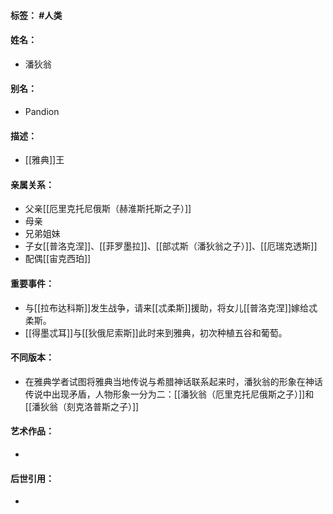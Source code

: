 #### 标签： #人类
#### 姓名：
- 潘狄翁
#### 别名：
- Pandion
#### 描述：
- [[雅典]]王
#### 亲属关系：
- 父亲[[厄里克托尼俄斯（赫淮斯托斯之子）]]
- 母亲
- 兄弟姐妹
- 子女[[普洛克涅]]、[[菲罗墨拉]]、[[部忒斯（潘狄翁之子）]]、[[厄瑞克透斯]]
- 配偶[[宙克西珀]]
#### 重要事件：
- 与[[拉布达科斯]]发生战争，请来[[忒柔斯]]援助，将女儿[[普洛克涅]]嫁给忒柔斯。
- [[得墨忒耳]]与[[狄俄尼索斯]]此时来到雅典，初次种植五谷和葡萄。
#### 不同版本：
- 在雅典学者试图将雅典当地传说与希腊神话联系起来时，潘狄翁的形象在神话传说中出现矛盾，人物形象一分为二：[[潘狄翁（厄里克托尼俄斯之子）]]和[[潘狄翁（刻克洛普斯之子）]]
#### 艺术作品：
- 
#### 后世引用：
- 